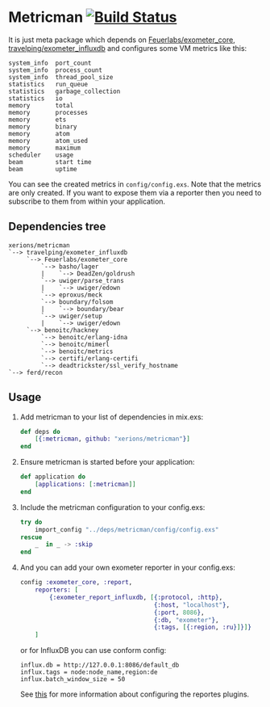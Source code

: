 # Metricman [![Build Status](https://travis-ci.org/xerions/metricman.svg?branch=master)](https://travis-ci.org/xerions/metricman)

It is just meta package which depends on [Feuerlabs/exometer_core](https://github.com/xerions/exometer), [travelping/exometer_influxdb](https://github.com/travelping/exometer_influxdb) and configures some VM metrics like this:

    system_info  port_count
    system_info  process_count
    system_info  thread_pool_size
    statistics   run_queue
    statistics   garbage_collection
    statistics   io
    memory       total
    memory       processes
    memory       ets
    memory       binary
    memory       atom
    memory       atom_used
    memory       maximum
    scheduler    usage
    beam         start time
    beam         uptime

You can see the created metrics in `config/config.exs`. Note that the metrics are only created. If you want to expose them via a reporter then you need to subscribe to them from within your application.

## Dependencies tree

    xerions/metricman 
    `--> travelping/exometer_influxdb
         `--> Feuerlabs/exometer_core
             `--> basho/lager
             |    `--> DeadZen/goldrush
             `--> uwiger/parse_trans
             |    `--> uwiger/edown
             `--> eproxus/meck
             `--> boundary/folsom
             |    `--> boundary/bear
             `--> uwiger/setup
             |    `--> uwiger/edown
         `--> benoitc/hackney
             `--> benoitc/erlang-idna
             `--> benoitc/mimerl
             `--> benoitc/metrics
             `--> certifi/erlang-certifi
             `--> deadtrickster/ssl_verify_hostname
    `--> ferd/recon

## Usage

1. Add metricman to your list of dependencies in mix.exs:

    ```elixir
    def deps do
        [{:metricman, github: "xerions/metricman"}]
    end
    ```

2. Ensure metricman is started before your application:

    ```elixir
    def application do
        [applications: [:metricman]]
    end
    ```

3. Include the metricman configuration to your config.exs:

    ```elixir
    try do 
        import_config "../deps/metricman/config/config.exs"
    rescue
        _  in _ -> :skip
    end
   ```

4. And you can add your own exometer reporter in your config.exs:

    ```elixir
    config :exometer_core, :report,
        reporters: [
            {:exometer_report_influxdb, [{:protocol, :http},
                                         {:host, "localhost"},
                                         {:port, 8086},
                                         {:db, "exometer"},
                                         {:tags, [{:region, :ru}]}]}
        ]
    ```

    or for InfluxDB you can use conform config:

    ```
    influx.db = http://127.0.0.1:8086/default_db
    influx.tags = node:node_name,region:de
    influx.batch_window_size = 50
    ```

    See [this](https://github.com/Feuerlabs/exometer/blob/master/doc/README.md#configuring-reporter-plugins) for more information about configuring the reportes plugins.
